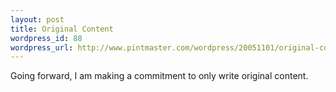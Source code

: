 ```yaml
--- 
layout: post
title: Original Content
wordpress_id: 88
wordpress_url: http://www.pintmaster.com/wordpress/20051101/original-content/
---
```

Going forward, I am making a commitment to only write original content.
